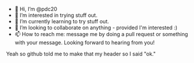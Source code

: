 - 👋 Hi, I’m @pdc20
- 👀 I’m interested in trying stuff out.
- 🌱 I’m currently learning to try stuff out.
- 💞️ I’m looking to collaborate on anything - provided I'm interested :)
- 📫 How to reach me: message me by doing a pull request or something with your message. Looking forward to hearing from you!

Yeah so github told me to make that my header so I said "ok."
<!---
pdc20/pdc20 is a ✨ special ✨ repository because its `README.md` (this file) appears on your GitHub profile.
You can click the Preview link to take a look at your changes.
--->
